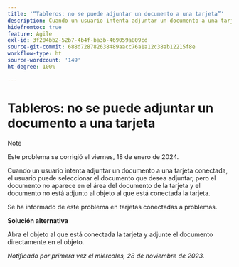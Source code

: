 ```yaml
---
title: '“Tableros: no se puede adjuntar un documento a una tarjeta”'
description: Cuando un usuario intenta adjuntar un documento a una tarjeta conectada, el usuario puede seleccionar el documento que desea adjuntar, pero el documento no aparece en el área del documento de la tarjeta y el documento no está adjunto al objeto al que está conectada la tarjeta.
hidefromtoc: true
feature: Agile
exl-id: 3f204bb2-52b7-4b4f-ba3b-469059a809cd
source-git-commit: 688d728782638489aacc76a1a12c38ab12215f8e
workflow-type: ht
source-wordcount: '149'
ht-degree: 100%

---
```


# Tableros: no se puede adjuntar un documento a una tarjeta

>[!NOTE]
>
>Este problema se corrigió el viernes, 18 de enero de 2024.

<!--WF and WFP TOCs-->

Cuando un usuario intenta adjuntar un documento a una tarjeta conectada, el usuario puede seleccionar el documento que desea adjuntar, pero el documento no aparece en el área del documento de la tarjeta y el documento no está adjunto al objeto al que está conectada la tarjeta.

Se ha informado de este problema en tarjetas conectadas a problemas.

**Solución alternativa**

Abra el objeto al que está conectada la tarjeta y adjunte el documento directamente en el objeto.

_Notificado por primera vez el miércoles, 28 de noviembre de 2023._
